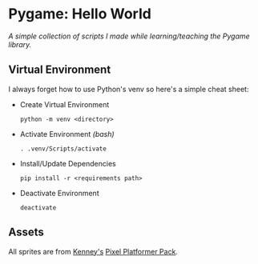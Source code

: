 # Pygame: Hello World

*A simple collection of scripts I made while learning/teaching the Pygame library.*

## Virtual Environment

I always forget how to use Python's venv so here's a simple cheat sheet:

- Create Virtual Environment

  `python -m venv <directory>`

- Activate Environment *(bash)*

  `. .venv/Scripts/activate`

- Install/Update Dependencies

  `pip install -r <requirements path>`

- Deactivate Environment

  `deactivate`

## Assets

All sprites are from [Kenney's](https://kenney.nl/) [Pixel Platformer Pack](https://kenney.nl/assets/pixel-platformer).
